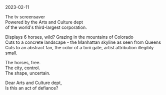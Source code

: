 2023-02-11

The tv screensaver<br/>
Powered by the Arts and Culture dept<br/>
of the world's third-largest corporation.

Displays 6 horses, wild? Grazing in the mountains of Colorado<br/>
Cuts to a concrete landscape - the Manhattan skyline as seen from Queens<br/>
Cuts to an abstract fan, the color of a torii gate, artist attribution illegibly small.

The horses, free.<br/>
The city, control.<br/>
The shape, uncertain.

Dear Arts and Culture dept,<br/>
Is this an act of defiance?
